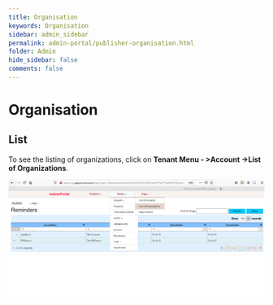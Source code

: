 ```yaml
---
title: Organisation
keywords: Organisation
sidebar: admin_sidebar
permalink: admin-portal/publisher-organisation.html
folder: Admin
hide_sidebar: false
comments: false
---
```


# Organisation

## List

To see the listing of organizations, click on **Tenant Menu - >Account ->List of Organizations**.

![](/images/ListofOrganizations.png)






